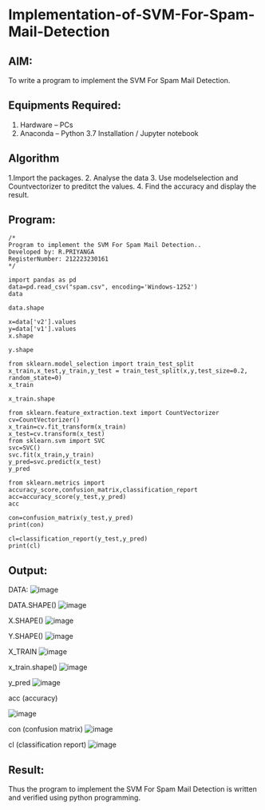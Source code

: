 # Implementation-of-SVM-For-Spam-Mail-Detection

## AIM:
To write a program to implement the SVM For Spam Mail Detection.

## Equipments Required:
1. Hardware – PCs
2. Anaconda – Python 3.7 Installation / Jupyter notebook

## Algorithm
1.Import the packages. 
2. Analyse the data
3. Use modelselection and Countvectorizer to preditct the values.
4. Find the accuracy and display the result.

## Program:
```
/*
Program to implement the SVM For Spam Mail Detection..
Developed by: R.PRIYANGA
RegisterNumber: 212223230161 
*/
```



```
import pandas as pd
data=pd.read_csv("spam.csv", encoding='Windows-1252')
data

data.shape

x=data['v2'].values
y=data['v1'].values
x.shape

y.shape

from sklearn.model_selection import train_test_split
x_train,x_test,y_train,y_test = train_test_split(x,y,test_size=0.2, random_state=0)
x_train

x_train.shape
```

```
from sklearn.feature_extraction.text import CountVectorizer
cv=CountVectorizer()
x_train=cv.fit_transform(x_train)
x_test=cv.transform(x_test)
from sklearn.svm import SVC
svc=SVC()
svc.fit(x_train,y_train)
y_pred=svc.predict(x_test)
y_pred

from sklearn.metrics import accuracy_score,confusion_matrix,classification_report
acc=accuracy_score(y_test,y_pred)
acc

con=confusion_matrix(y_test,y_pred)
print(con)

cl=classification_report(y_test,y_pred)
print(cl)
```

## Output:
DATA:
![image](https://github.com/user-attachments/assets/ae31ef4e-76fc-4058-9474-22749302b668)

DATA.SHAPE()
![image](https://github.com/user-attachments/assets/da54a790-9f1b-42e7-81ad-b11c2fda48d9)

X.SHAPE()
![image](https://github.com/user-attachments/assets/6a1aa6bb-b63e-4e88-8d22-382f9bb710fb)

Y.SHAPE()
![image](https://github.com/user-attachments/assets/108365d3-c4a4-4eeb-b22c-c9716cbc66e6)

X_TRAIN
![image](https://github.com/user-attachments/assets/f8230363-6716-472d-9eb4-8cb9a5be9807)

x_train.shape()
![image](https://github.com/user-attachments/assets/2209acb0-4d7c-44a4-997d-9a4cf1342adc)

y_pred
![image](https://github.com/user-attachments/assets/600609a8-0486-474c-a0f3-15504198ab6d)

acc (accuracy)

![image](https://github.com/user-attachments/assets/027d3913-e112-4ea9-a816-a2f6e6f0f867)

con (confusion matrix)
![image](https://github.com/user-attachments/assets/2139616c-df76-4fac-ac1b-393e3ffd6d1e)

cl (classification report)
![image](https://github.com/user-attachments/assets/47d4fc31-335d-46eb-9950-891bc8bc4299)



## Result:
Thus the program to implement the SVM For Spam Mail Detection is written and verified using python programming.
